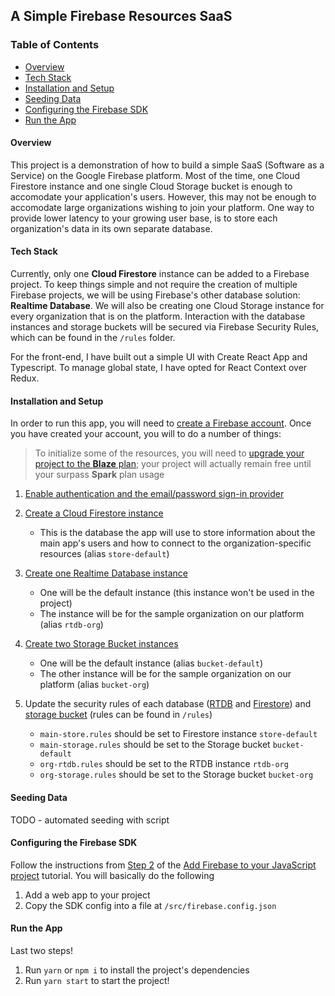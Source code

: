 ## A Simple Firebase Resources SaaS

### Table of Contents

- [Overview](#overview)
- [Tech Stack](#tech-stack)
- [Installation and Setup](#installation-and-setup)
- [Seeding Data](#seeding-data)
- [Configuring the Firebase SDK](#configuring-the-firebase-sdk)
- [Run the App](#run-the-app)

#### Overview

This project is a demonstration of how to build a simple SaaS (Software as a Service) on the Google Firebase platform. Most of the time, one Cloud Firestore instance and one single Cloud Storage bucket is enough to accomodate your application's users. However, this may not be enough to accomodate large organizations wishing to join your platform. One way to provide lower latency to your growing user base, is to store each organization's data in its own separate database.

#### Tech Stack

Currently, only one **Cloud Firestore** instance can be added to a Firebase project. To keep things simple and not require the creation of multiple Firebase projects, we will be using Firebase's other database solution: **Realtime Database**. We will also be creating one Cloud Storage instance for every organization that is on the platform. Interaction with the database instances and storage buckets will be secured via Firebase Security Rules, which can be found in the `/rules` folder.

For the front-end, I have built out a simple UI with Create React App and Typescript. To manage global state, I have opted for React Context over Redux.

#### Installation and Setup

In order to run this app, you will need to [create a Firebase account](https://firebase.google.com/). Once you have created your account, you will to do a number of things:

> To initialize some of the resources, you will need to [upgrade your project to the **Blaze** plan](https://firebase.google.com/pricing); your project will actually remain free until your surpass **Spark** plan usage

1. [Enable authentication and the email/password sign-in provider](https://firebase.google.com/docs/auth/web/password-auth#before_you_begin)

2. [Create a Cloud Firestore instance](https://firebase.google.com/docs/firestore/quickstart#create)

   - This is the database the app will use to store information about the main app's users and how to connect to the organization-specific resources (alias `store-default`)

3. [Create one Realtime Database instance](https://firebase.google.com/docs/database/web/start#create_a_database)

   - One will be the default instance (this instance won't be used in the project)
   - The instance will be for the sample organization on our platform (alias `rtdb-org`)

4. [Create two Storage Bucket instances](https://firebase.google.com/docs/storage/web/start#create-default-bucket)

   - One will be the default instance (alias `bucket-default`)
   - The other instance will be for the sample organization on our platform (alias `bucket-org`)

5. Update the security rules of each database ([RTDB]() and [Firestore]()) and [storage bucket]() (rules can be found in `/rules`)
   - `main-store.rules` should be set to Firestore instance `store-default`
   - `main-storage.rules` should be set to the Storage bucket `bucket-default`
   - `org-rtdb.rules` should be set to the RTDB instance `rtdb-org`
   - `org-storage.rules` should be set to the Storage bucket `bucket-org`

#### Seeding Data

TODO - automated seeding with script

#### Configuring the Firebase SDK

Follow the instructions from [Step 2](https://firebase.google.com/docs/web/setup#register-app) of the [Add Firebase to your JavaScript project](https://firebase.google.com/docs/web/setup) tutorial. You will basically do the following

1. Add a web app to your project
2. Copy the SDK config into a file at `/src/firebase.config.json`

#### Run the App

Last two steps!

1. Run `yarn` or `npm i` to install the project's dependencies
2. Run `yarn start` to start the project!
